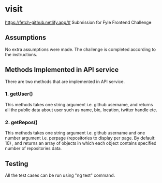 # visit 
https://fetch-github.netlify.app/# Submission for Fyle Frontend Challenge

## Assumptions

No extra assumptions were made. The challenge is completed according to the instructions.

## Methods Implemented in API service
There are two methods that are implemented in API service.

### 1. getUser()
This methods takes one string argument i.e. github username, and returns all the public data about user such as name, bio, location, twitter handle etc.

### 2. getRepos()
This methods takes one string argument i.e. github username and one number argument i.e. perpage (repositories to display per page. By default: 10) , and returns an array of objects in which each object contains specified number of repositories data.

## Testing
All the test cases can be run using "ng test" command.
